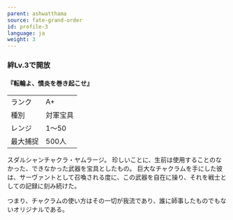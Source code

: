 ```yaml
---
parent: ashwatthama
source: fate-grand-order
id: profile-3
language: ja
weight: 3
---
```


### 絆Lv.3で開放

#### 『転輪よ、憤炎を巻き起こせ』

<table>
  <tr><td>ランク</td><td>A+</td></tr>
  <tr><td>種別</td><td>対軍宝具</td></tr>
  <tr><td>レンジ</td><td>1～50</td></tr>
  <tr><td>最大捕捉</td><td>500人</td></tr>
</table>

スダルシャンチャクラ・ヤムラージ。
珍しいことに、生前は使用することのなかった、できなかった武器を宝具としたもの。
巨大なチャクラムを手にした彼は、サーヴァントとして召喚される度に、この武器を自在に操り、それを戦士としての記録に刻み続けた。

つまり、チャクラムの使い方はその一切が我流であり、誰に師事したものでもないオリジナルである。
